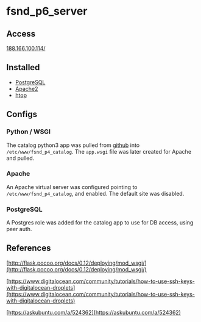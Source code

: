# fsnd_p6_server

## Access

[188.166.100.114/](http://188.166.100.114/)

## Installed

* [PostgreSQL](https://www.postgresql.org/)
* [Apache2](https://httpd.apache.org/)
* [htop](http://hisham.hm/htop/)

## Configs

### Python / WSGI

The catalog python3 app was pulled from [github](https://github.com/arccoza/fsnd_p4_catalog) into `/etc/www/fsnd_p4_catalog`. The `app.wsgi` file was later created for Apache and pulled.

### Apache

An Apache virtual server was configured pointing to `/etc/www/fsnd_p4_catalog`, and enabled. The default site was disabled.

### PostgreSQL

A Postgres role was added for the catalog app to use for DB access, using peer auth.

## References

[http://flask.pocoo.org/docs/0.12/deploying/mod_wsgi/](http://flask.pocoo.org/docs/0.12/deploying/mod_wsgi/)

[https://www.digitalocean.com/community/tutorials/how-to-use-ssh-keys-with-digitalocean-droplets](https://www.digitalocean.com/community/tutorials/how-to-use-ssh-keys-with-digitalocean-droplets)

[https://askubuntu.com/a/524362](https://askubuntu.com/a/524362)
